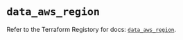 # `data_aws_region`

Refer to the Terraform Registory for docs: [`data_aws_region`](https://registry.terraform.io/providers/hashicorp/aws/4.64.0/docs/data-sources/region).
